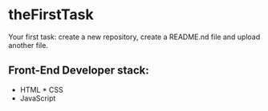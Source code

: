 # theFirstTask
Your first task: create a new repository, create a README.nd file and upload another file.

## Front-End Developer stack:
* HTML
﻿﻿* CSS
* JavaScript
